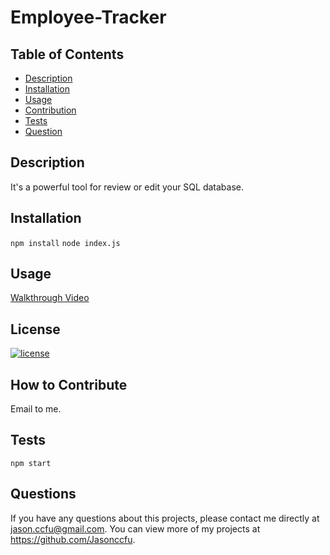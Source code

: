 # Employee-Tracker

## Table of Contents

- [Description](#description)
- [Installation](#installation)
- [Usage](#usage)
- [Contribution](#how)
- [Tests](#tests)
- [Question](#question)

## Description

It's a powerful tool for review or edit your SQL database.

## Installation

`npm install`
`node index.js`

## Usage

[Walkthrough Video](https://watch.screencastify.com/v/YGPfpqLocMKmsYHsjQbU)

## License

[![license](https://img.shields.io/badge/license-MIT-blue)](https://shields.io)

## How to Contribute

Email to me.

## Tests

`npm start`

## Questions

If you have any questions about this projects, please contact me directly at jason.ccfu@gmail.com. You can view more of my projects at https://github.com/Jasonccfu.
